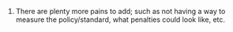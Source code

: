 1. There are plenty more pains to add; such as not having a way to measure the policy/standard, what penalties could look like, etc.
